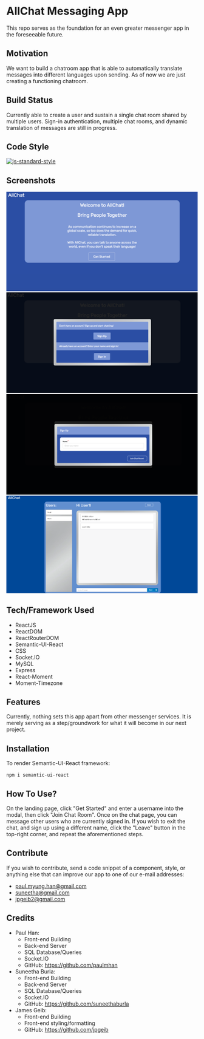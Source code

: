 # AllChat Messaging App

This repo serves as the foundation for an even greater messenger app in the foreseeable future.

## Motivation

We want to build a chatroom app that is able to automatically translate messages into different languages upon sending. As of now we are just creating a functioning chatroom.

## Build Status

Currently able to create a user and sustain a single chat room shared by multiple users. Sign-in authentication, multiple chat rooms, and dynamic translation of messages are still in progress. 

## Code Style

[![js-standard-style](https://img.shields.io/badge/code%20style-standard-brightgreen.svg?style=flat)](https://github.com/feross/standard)

## Screenshots
![](client/src/assets/images/LandingPage.png)
![](client/src/assets/images/FirstModal.png)
![](client/src/assets/images/SignUpModal.png)
![](client/src/assets/images/Chat.png)

## Tech/Framework Used

- ReactJS
- ReactDOM
- ReactRouterDOM
- Semantic-UI-React
- CSS
- Socket.IO
- MySQL
- Express
- React-Moment
- Moment-Timezone


## Features

Currently, nothing sets this app apart from other messenger services. It is merely serving as a step/groundwork for what it will become in our next project.

## Installation

To render Semantic-UI-React framework:
```
npm i semantic-ui-react
```

## How To Use?

On the landing page, click "Get Started" and enter a username into the modal, then click "Join Chat Room". Once on the chat page, you can message other users who are currently signed in. If you wish to exit the chat, and sign up using a different name, click the "Leave" button in the top-right corner, and repeat the aforementioned steps.

## Contribute

If you wish to contribute, send a code snippet of a component, style, or anything else that can improve our app to one of our e-mail addresses:

- paul.myung.han@gmail.com
- suneetha@gmail.com
- jpgeib2@gmail.com

## Credits

- Paul Han: 
    - Front-end Building
    - Back-end Server 
    - SQL Database/Queries 
    - Socket.IO
    - GitHub: https://github.com/paulmhan
- Suneetha Burla: 
    - Front-end Building 
    - Back-end Server
    - SQL Database/Queries
    - Socket.IO 
    - GitHub: https://github.com/suneethaburla
- James Geib: 
    - Front-end Building
    - Front-end styling/formatting 
    - GitHub: https://github.com/jpgeib

